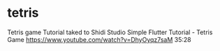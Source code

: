 # tetris

Tetris game
Tutorial taked to Shidi Studio
Simple Flutter Tutorial - Tetris Game
https://www.youtube.com/watch?v=DhyOyqz7saM
35:28